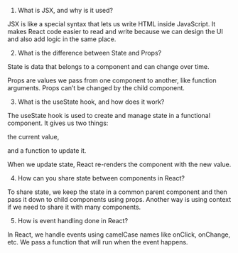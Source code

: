 1. What is JSX, and why is it used?

JSX is like a special syntax that lets us write HTML inside JavaScript. It makes React code easier to read and write because we can design the UI and also add logic in the same place.

2. What is the difference between State and Props?

State is data that belongs to a component and can change over time.

Props are values we pass from one component to another, like function arguments. Props can’t be changed by the child component.

3. What is the useState hook, and how does it work?

The useState hook is used to create and manage state in a functional component. It gives us two things:

the current value,

and a function to update it.

When we update state, React re-renders the component with the new value.

4. How can you share state between components in React?

To share state, we keep the state in a common parent component and then pass it down to child components using props. Another way is using context if we need to share it with many components.

5. How is event handling done in React?

In React, we handle events using camelCase names like onClick, onChange, etc. We pass a function that will run when the event happens.